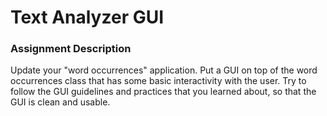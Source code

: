 # Text Analyzer GUI

### Assignment Description
Update your "word occurrences" application. Put a GUI on top of the word occurrences class that has some basic interactivity with the user. Try to follow the GUI guidelines and practices that you learned about, so that the GUI is clean and usable.
